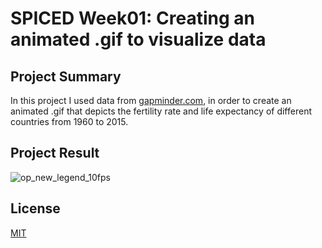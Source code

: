 # SPICED Week01: Creating an animated .gif to visualize data

## Project Summary

In this project I used data from [gapminder.com](https://www.gapminder.com), in order to create an animated .gif that depicts the fertility rate and life expectancy of different countries from 1960 to 2015.

## Project Result

![op_new_legend_10fps](https://user-images.githubusercontent.com/61935581/210562732-5935dfb6-2629-46f7-b9c3-7d80755a782b.gif)

## License

[MIT](https://choosealicense.com/licenses/mit/)

